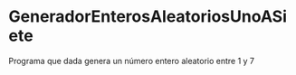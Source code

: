 # GeneradorEnterosAleatoriosUnoASiete
Programa que dada genera un número entero aleatorio entre 1 y 7
